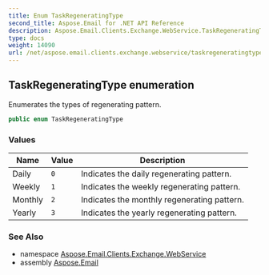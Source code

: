 ```yaml
---
title: Enum TaskRegeneratingType
second_title: Aspose.Email for .NET API Reference
description: Aspose.Email.Clients.Exchange.WebService.TaskRegeneratingType enum. Enumerates the types of regenerating pattern
type: docs
weight: 14090
url: /net/aspose.email.clients.exchange.webservice/taskregeneratingtype/
---
```

## TaskRegeneratingType enumeration

Enumerates the types of regenerating pattern.

```csharp
public enum TaskRegeneratingType
```

### Values

| Name | Value | Description |
| --- | --- | --- |
| Daily | `0` | Indicates the daily regenerating pattern. |
| Weekly | `1` | Indicates the weekly regenerating pattern. |
| Monthly | `2` | Indicates the monthly regenerating pattern. |
| Yearly | `3` | Indicates the yearly regenerating pattern. |

### See Also

* namespace [Aspose.Email.Clients.Exchange.WebService](../../aspose.email.clients.exchange.webservice/)
* assembly [Aspose.Email](../../)



